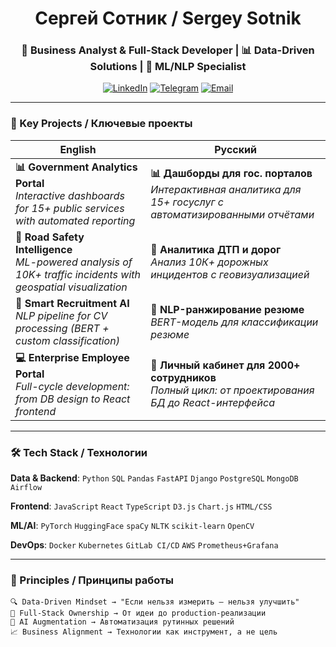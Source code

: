 <div align="center">

# Сергей Сотник / Sergey Sotnik
### 💼 Business Analyst & Full-Stack Developer | 📊 Data-Driven Solutions | 🤖 ML/NLP Specialist

[![LinkedIn](https://img.shields.io/badge/-LinkedIn-0A66C2?style=flat&logo=linkedin)](https://linkedin.com/in/your-profile)
[![Telegram](https://img.shields.io/badge/-Telegram-26A5E4?style=flat&logo=telegram)](https://t.me/your_username)
[![Email](https://img.shields.io/badge/-Email-EA4335?style=flat&logo=gmail)](mailto:your.email@example.com)

</div>

---

### 🚀 Key Projects / Ключевые проекты

| **English** | **Русский** |
|-------------|-------------|
| **📊 Government Analytics Portal**<br>_Interactive dashboards for 15+ public services with automated reporting_ | **📊 Дашборды для гос. порталов**<br>_Интерактивная аналитика для 15+ госуслуг с автоматизированными отчётами_ |
| **🚦 Road Safety Intelligence**<br>_ML-powered analysis of 10K+ traffic incidents with geospatial visualization_ | **🚦 Аналитика ДТП и дорог**<br>_Анализ 10К+ дорожных инцидентов с геовизуализацией_ |
| **🤖 Smart Recruitment AI**<br>_NLP pipeline for CV processing (BERT + custom classification)_ | **🤖 NLP-ранжирование резюме**<br>_BERT-модель для классификации резюме_ |
| **💻 Enterprise Employee Portal**<br>_Full-cycle development: from DB design to React frontend_ | **💼 Личный кабинет для 2000+ сотрудников**<br>_Полный цикл: от проектирования БД до React-интерфейса_ |

---

### 🛠 Tech Stack / Технологии

**Data & Backend**:
`Python` `SQL` `Pandas` `FastAPI` `Django` `PostgreSQL` `MongoDB` `Airflow`

**Frontend**:
`JavaScript` `React` `TypeScript` `D3.js` `Chart.js` `HTML/CSS`

**ML/AI**:
`PyTorch` `HuggingFace` `spaCy` `NLTK` `scikit-learn` `OpenCV`

**DevOps**:
`Docker` `Kubernetes` `GitLab CI/CD` `AWS` `Prometheus+Grafana`

---

### 📌 Principles / Принципы работы

```text
🔍 Data-Driven Mindset → "Если нельзя измерить — нельзя улучшить"
🔄 Full-Stack Ownership → От идеи до production-реализации
🤖 AI Augmentation → Автоматизация рутинных решений
📈 Business Alignment → Технологии как инструмент, а не цель
